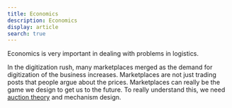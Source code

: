 ```yaml
---
title: Economics
description: Economics
display: article
search: true
---
```


Economics is very important in dealing with problems in logistics.

In the digitization rush, many marketplaces merged as the demand for digitization of the business increases. Marketplaces are not just trading posts that people argue about the prices. Marketplaces can really be the game we design to get us to the future. To really understand this, we need [auction theory](auction-theory) and mechanism design.

